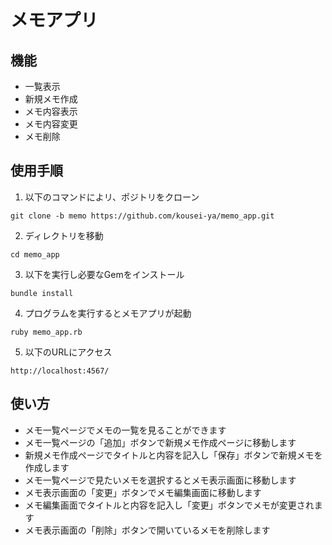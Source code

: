 # メモアプリ
## 機能
- 一覧表示
- 新規メモ作成
- メモ内容表示
- メモ内容変更
- メモ削除

## 使用手順
1. 以下のコマンドによリ、ポジトリをクローン
````
git clone -b memo https://github.com/kousei-ya/memo_app.git
````
2. ディレクトリを移動
````
cd memo_app
````
3. 以下を実行し必要なGemをインストール
````
bundle install
````
4. プログラムを実行するとメモアプリが起動
````
ruby memo_app.rb
````
5. 以下のURLにアクセス
````
http://localhost:4567/
````

## 使い方
* メモ一覧ページでメモの一覧を見ることができます
* メモ一覧ページの「追加」ボタンで新規メモ作成ページに移動します
* 新規メモ作成ページでタイトルと内容を記入し「保存」ボタンで新規メモを作成します
* メモ一覧ページで見たいメモを選択するとメモ表示画面に移動します
* メモ表示画面の「変更」ボタンでメモ編集画面に移動します
* メモ編集画面でタイトルと内容を記入し「変更」ボタンでメモが変更されます
* メモ表示画面の「削除」ボタンで開いているメモを削除します
